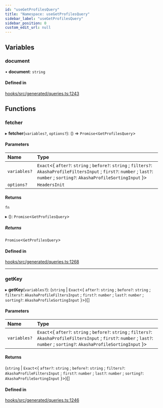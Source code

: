 ```yaml
---
id: "useGetProfilesQuery"
title: "Namespace: useGetProfilesQuery"
sidebar_label: "useGetProfilesQuery"
sidebar_position: 0
custom_edit_url: null
---
```


## Variables

### document

• **document**: `string`

#### Defined in

[hooks/src/generated/queries.ts:1243](https://github.com/AKASHAorg/akasha-core/blob/6ca157f7/libs/hooks/src/generated/queries.ts#L1243)

## Functions

### fetcher

▸ **fetcher**(`variables?`, `options?`): () => `Promise`<`GetProfilesQuery`\>

#### Parameters

| Name | Type |
| :------ | :------ |
| `variables?` | `Exact`<{ `after?`: `string` ; `before?`: `string` ; `filters?`: `AkashaProfileFiltersInput` ; `first?`: `number` ; `last?`: `number` ; `sorting?`: `AkashaProfileSortingInput`  }\> |
| `options?` | `HeadersInit` |

#### Returns

`fn`

▸ (): `Promise`<`GetProfilesQuery`\>

##### Returns

`Promise`<`GetProfilesQuery`\>

#### Defined in

[hooks/src/generated/queries.ts:1268](https://github.com/AKASHAorg/akasha-core/blob/6ca157f7/libs/hooks/src/generated/queries.ts#L1268)

___

### getKey

▸ **getKey**(`variables?`): (`string` \| `Exact`<{ `after?`: `string` ; `before?`: `string` ; `filters?`: `AkashaProfileFiltersInput` ; `first?`: `number` ; `last?`: `number` ; `sorting?`: `AkashaProfileSortingInput`  }\>)[]

#### Parameters

| Name | Type |
| :------ | :------ |
| `variables?` | `Exact`<{ `after?`: `string` ; `before?`: `string` ; `filters?`: `AkashaProfileFiltersInput` ; `first?`: `number` ; `last?`: `number` ; `sorting?`: `AkashaProfileSortingInput`  }\> |

#### Returns

(`string` \| `Exact`<{ `after?`: `string` ; `before?`: `string` ; `filters?`: `AkashaProfileFiltersInput` ; `first?`: `number` ; `last?`: `number` ; `sorting?`: `AkashaProfileSortingInput`  }\>)[]

#### Defined in

[hooks/src/generated/queries.ts:1246](https://github.com/AKASHAorg/akasha-core/blob/6ca157f7/libs/hooks/src/generated/queries.ts#L1246)
